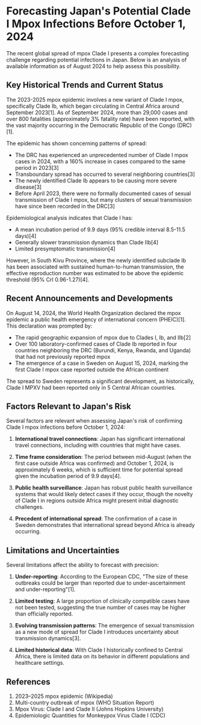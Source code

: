 # Forecasting Japan's Potential Clade I Mpox Infections Before October 1, 2024

The recent global spread of mpox Clade I presents a complex forecasting challenge regarding potential infections in Japan. Below is an analysis of available information as of August 2024 to help assess this possibility.

## Key Historical Trends and Current Status

The 2023-2025 mpox epidemic involves a new variant of Clade I mpox, specifically Clade Ib, which began circulating in Central Africa around September 2023[1]. As of September 2024, more than 29,000 cases and over 800 fatalities (approximately 3% fatality rate) have been reported, with the vast majority occurring in the Democratic Republic of the Congo (DRC)[1].

The epidemic has shown concerning patterns of spread:

- The DRC has experienced an unprecedented number of Clade I mpox cases in 2024, with a 160% increase in cases compared to the same period in 2023[3]
- Transboundary spread has occurred to several neighboring countries[3]
- The newly identified Clade Ib appears to be causing more severe disease[3]
- Before April 2023, there were no formally documented cases of sexual transmission of Clade I mpox, but many clusters of sexual transmission have since been recorded in the DRC[3]

Epidemiological analysis indicates that Clade I has:
- A mean incubation period of 9.9 days (95% credible interval 8.5-11.5 days)[4]
- Generally slower transmission dynamics than Clade IIb[4]
- Limited presymptomatic transmission[4]

However, in South Kivu Province, where the newly identified subclade Ib has been associated with sustained human-to-human transmission, the effective reproduction number was estimated to be above the epidemic threshold (95% CrI 0.96-1.27)[4].

## Recent Announcements and Developments

On August 14, 2024, the World Health Organization declared the mpox epidemic a public health emergency of international concern (PHEIC)[1]. This declaration was prompted by:

- The rapid geographic expansion of mpox due to Clades I, Ib, and IIb[2]
- Over 100 laboratory-confirmed cases of Clade Ib reported in four countries neighboring the DRC (Burundi, Kenya, Rwanda, and Uganda) that had not previously reported mpox
- The emergence of a case in Sweden on August 15, 2024, marking the first Clade I mpox case reported outside the African continent

The spread to Sweden represents a significant development, as historically, Clade I MPXV had been reported only in 5 Central African countries.

## Factors Relevant to Japan's Risk

Several factors are relevant when assessing Japan's risk of confirming Clade I mpox infections before October 1, 2024:

1. **International travel connections**: Japan has significant international travel connections, including with countries that might have cases.

2. **Time frame consideration**: The period between mid-August (when the first case outside Africa was confirmed) and October 1, 2024, is approximately 6 weeks, which is sufficient time for potential spread given the incubation period of 9.9 days[4].

3. **Public health surveillance**: Japan has robust public health surveillance systems that would likely detect cases if they occur, though the novelty of Clade I in regions outside Africa might present initial diagnostic challenges.

4. **Precedent of international spread**: The confirmation of a case in Sweden demonstrates that international spread beyond Africa is already occurring.

## Limitations and Uncertainties

Several limitations affect the ability to forecast with precision:

1. **Under-reporting**: According to the European CDC, "The size of these outbreaks could be larger than reported due to under-ascertainment and under-reporting"[1].

2. **Limited testing**: A large proportion of clinically compatible cases have not been tested, suggesting the true number of cases may be higher than officially reported.

3. **Evolving transmission patterns**: The emergence of sexual transmission as a new mode of spread for Clade I introduces uncertainty about transmission dynamics[3].

4. **Limited historical data**: With Clade I historically confined to Central Africa, there is limited data on its behavior in different populations and healthcare settings.

## References

1. 2023–2025 mpox epidemic (Wikipedia)
2. Multi-country outbreak of mpox (WHO Situation Report)
3. Mpox Virus: Clade I and Clade II (Johns Hopkins University)
4. Epidemiologic Quantities for Monkeypox Virus Clade I (CDC)